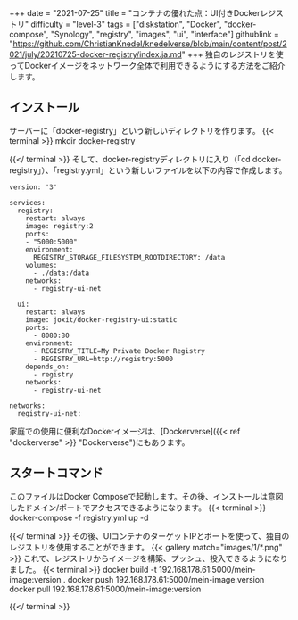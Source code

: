 +++
date = "2021-07-25"
title = "コンテナの優れた点：UI付きDockerレジストリ"
difficulty = "level-3"
tags = ["diskstation", "Docker", "docker-compose", "Synology", "registry", "images", "ui", "interface"]
githublink = "https://github.com/ChristianKnedel/knedelverse/blob/main/content/post/2021/july/20210725-docker-registry/index.ja.md"
+++
独自のレジストリを使ってDockerイメージをネットワーク全体で利用できるようにする方法をご紹介します。
## インストール
サーバーに「docker-registry」という新しいディレクトリを作ります。
{{< terminal >}}
mkdir docker-registry

{{</ terminal >}}
そして、docker-registryディレクトリに入り（「cd docker-registry」）、「registry.yml」という新しいファイルを以下の内容で作成します。
```
version: '3'

services:
  registry:
    restart: always
    image: registry:2
    ports:
    - "5000:5000"
    environment:
      REGISTRY_STORAGE_FILESYSTEM_ROOTDIRECTORY: /data
    volumes:
      - ./data:/data
    networks:
      - registry-ui-net

  ui:
    restart: always
    image: joxit/docker-registry-ui:static
    ports:
      - 8080:80
    environment:
      - REGISTRY_TITLE=My Private Docker Registry
      - REGISTRY_URL=http://registry:5000
    depends_on:
      - registry
    networks:
      - registry-ui-net

networks:
  registry-ui-net:

```
家庭での使用に便利なDockerイメージは、[Dockerverse]({{< ref "dockerverse" >}} "Dockerverse")にもあります。
## スタートコマンド
このファイルはDocker Composeで起動します。その後、インストールは意図したドメイン/ポートでアクセスできるようになります。
{{< terminal >}}
docker-compose -f registry.yml up -d

{{</ terminal >}}
その後、UIコンテナのターゲットIPとポートを使って、独自のレジストリを使用することができます。
{{< gallery match="images/1/*.png" >}}
これで、レジストリからイメージを構築、プッシュ、投入できるようになりました。
{{< terminal >}}
docker build -t 192.168.178.61:5000/mein-image:version .
docker push 192.168.178.61:5000/mein-image:version
docker pull 192.168.178.61:5000/mein-image:version

{{</ terminal >}}
